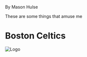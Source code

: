 <!DOCTYPE html>
<html lang="en">
  <head>
    
   <meta charset="UTF-8">
   <title>What Amuses Me</title>
   
   <p>By Mason Hulse</p>
   <p>These are some things that amuse me</p>
   
   
  </head>
  <body>
  
   <h1>Boston Celtics</h1>
   <img src="https://upload.wikimedia.org/wikipedia/en/thumb/8/8f/Boston_Celtics.svg/1200px-Boston_Celtics.svg.png" alt="Logo">
   
